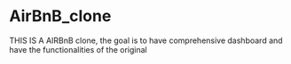 # AirBnB_clone
THIS IS A AIRBnB clone, the goal is to have comprehensive dashboard and have the functionalities of the original

